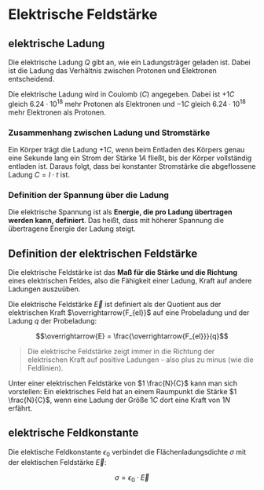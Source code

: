 # Elektrische Feldstärke

## elektrische Ladung

Die elektrische Ladung $Q$ gibt an, wie ein Ladungsträger geladen ist. Dabei ist die Ladung das Verhältnis zwischen Protonen und Elektronen entscheidend.

Die elektrische Ladung wird in Coulomb ($C$) angegeben. Dabei ist $+1 C$ gleich $6.24 \cdot 10^{18}$ mehr Protonen als Elektronen und $-1 C$ gleich $6.24 \cdot 10^{18}$ mehr Elektronen als Protonen.

### Zusammenhang zwischen Ladung und Stromstärke

Ein Körper trägt die Ladung $+1 C$, wenn beim Entladen des Körpers genau eine Sekunde lang ein Strom der Stärke $1 A$ fließt, bis der Körper vollständig entladen ist. Daraus folgt, dass bei konstanter Stromstärke die abgeflossene Ladung $C = I \cdot t$ ist.

### Definition der Spannung über die Ladung

Die elektrische Spannung ist als **Energie, die pro Ladung übertragen werden kann, definiert**. Das heißt, dass mit höherer Spannung die übertragene Energie der Ladung steigt.

## Definition der elektrischen Feldstärke

Die elektrische Feldstärke ist das **Maß für die Stärke und die Richtung** eines elektrischen Feldes, also die Fähigkeit einer Ladung, Kraft auf andere Ladungen auszuüben.

Die elektrische Feldstärke $\overrightarrow{E}$ ist definiert als der Quotient aus der elektrischen Kraft $\overrightarrow{F_{el}}$ auf eine Probeladung und der Ladung $q$ der Probeladung:

$$\overrightarrow{E} = \frac{\overrightarrow{F_{el}}}{q}$$

> Die elektrische Feldstärke zeigt immer in die Richtung der elektrischen Kraft auf positive Ladungen - also plus zu minus (wie die Feldlinien).

Unter einer elektrischen Feldstärke von $1 \frac{N}{C}$ kann man sich vorstellen: Ein elektrisches Feld hat an einem Raumpunkt die Stärke $1 \frac{N}{C}$, wenn eine Ladung der Größe $1 C$ dort eine Kraft von $1 N$ erfährt.

## elektrische Feldkonstante

Die elektische Feldkonstante $\epsilon_0$ verbindet die Flächenladungsdichte $\sigma$ mit der elektischen Feldstärke $\overrightarrow{E}$:

$$\sigma = \epsilon_0 \cdot \overrightarrow{E}$$
